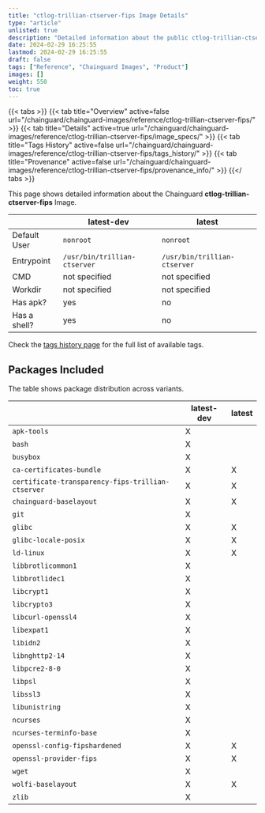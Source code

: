 ```yaml
---
title: "ctlog-trillian-ctserver-fips Image Details"
type: "article"
unlisted: true
description: "Detailed information about the public ctlog-trillian-ctserver-fips Chainguard Image."
date: 2024-02-29 16:25:55
lastmod: 2024-02-29 16:25:55
draft: false
tags: ["Reference", "Chainguard Images", "Product"]
images: []
weight: 550
toc: true
---
```


{{< tabs >}}
{{< tab title="Overview" active=false url="/chainguard/chainguard-images/reference/ctlog-trillian-ctserver-fips/" >}}
{{< tab title="Details" active=true url="/chainguard/chainguard-images/reference/ctlog-trillian-ctserver-fips/image_specs/" >}}
{{< tab title="Tags History" active=false url="/chainguard/chainguard-images/reference/ctlog-trillian-ctserver-fips/tags_history/" >}}
{{< tab title="Provenance" active=false url="/chainguard/chainguard-images/reference/ctlog-trillian-ctserver-fips/provenance_info/" >}}
{{</ tabs >}}

This page shows detailed information about the Chainguard **ctlog-trillian-ctserver-fips** Image.

|              | latest-dev                   | latest                       |
|--------------|------------------------------|------------------------------|
| Default User | `nonroot`                    | `nonroot`                    |
| Entrypoint   | `/usr/bin/trillian-ctserver` | `/usr/bin/trillian-ctserver` |
| CMD          | not specified                | not specified                |
| Workdir      | not specified                | not specified                |
| Has apk?     | yes                          | no                           |
| Has a shell? | yes                          | no                           |

Check the [tags history page](/chainguard/chainguard-images/reference/ctlog-trillian-ctserver-fips/tags_history/) for the full list of available tags.

## Packages Included
The table shows package distribution across variants.

|                                                   | latest-dev | latest |
|---------------------------------------------------|------------|--------|
| `apk-tools`                                       | X          |        |
| `bash`                                            | X          |        |
| `busybox`                                         | X          |        |
| `ca-certificates-bundle`                          | X          | X      |
| `certificate-transparency-fips-trillian-ctserver` | X          | X      |
| `chainguard-baselayout`                           | X          | X      |
| `git`                                             | X          |        |
| `glibc`                                           | X          | X      |
| `glibc-locale-posix`                              | X          | X      |
| `ld-linux`                                        | X          | X      |
| `libbrotlicommon1`                                | X          |        |
| `libbrotlidec1`                                   | X          |        |
| `libcrypt1`                                       | X          |        |
| `libcrypto3`                                      | X          |        |
| `libcurl-openssl4`                                | X          |        |
| `libexpat1`                                       | X          |        |
| `libidn2`                                         | X          |        |
| `libnghttp2-14`                                   | X          |        |
| `libpcre2-8-0`                                    | X          |        |
| `libpsl`                                          | X          |        |
| `libssl3`                                         | X          |        |
| `libunistring`                                    | X          |        |
| `ncurses`                                         | X          |        |
| `ncurses-terminfo-base`                           | X          |        |
| `openssl-config-fipshardened`                     | X          | X      |
| `openssl-provider-fips`                           | X          | X      |
| `wget`                                            | X          |        |
| `wolfi-baselayout`                                | X          | X      |
| `zlib`                                            | X          |        |

